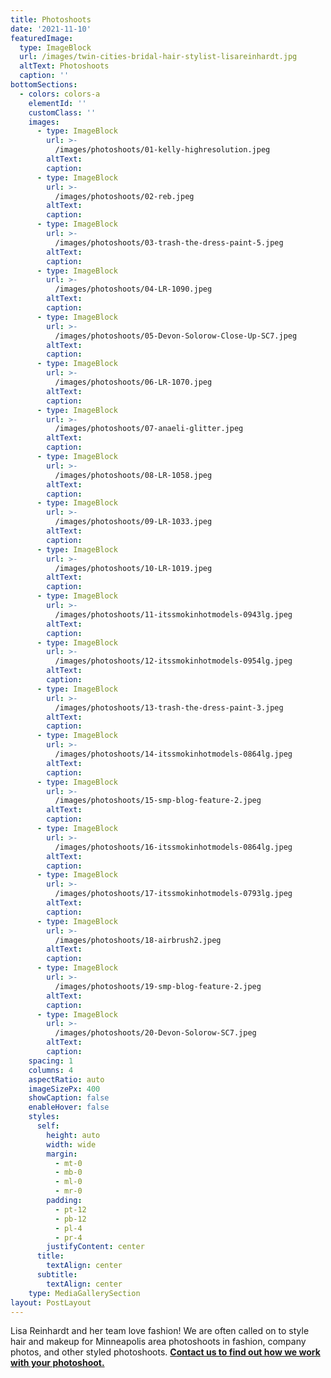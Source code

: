 ```yaml
---
title: Photoshoots
date: '2021-11-10'
featuredImage:
  type: ImageBlock
  url: /images/twin-cities-bridal-hair-stylist-lisareinhardt.jpg
  altText: Photoshoots
  caption: ''
bottomSections: 
  - colors: colors-a
    elementId: ''
    customClass: ''
    images:
      - type: ImageBlock
        url: >-
          /images/photoshoots/01-kelly-highresolution.jpeg
        altText: 
        caption: 
      - type: ImageBlock
        url: >-
          /images/photoshoots/02-reb.jpeg
        altText: 
        caption: 
      - type: ImageBlock
        url: >-
          /images/photoshoots/03-trash-the-dress-paint-5.jpeg
        altText: 
        caption: 
      - type: ImageBlock
        url: >-
          /images/photoshoots/04-LR-1090.jpeg
        altText: 
        caption: 
      - type: ImageBlock
        url: >-
          /images/photoshoots/05-Devon-Solorow-Close-Up-SC7.jpeg
        altText: 
        caption: 
      - type: ImageBlock
        url: >-
          /images/photoshoots/06-LR-1070.jpeg
        altText: 
        caption: 
      - type: ImageBlock
        url: >-
          /images/photoshoots/07-anaeli-glitter.jpeg
        altText: 
        caption: 
      - type: ImageBlock
        url: >-
          /images/photoshoots/08-LR-1058.jpeg
        altText: 
        caption: 
      - type: ImageBlock
        url: >-
          /images/photoshoots/09-LR-1033.jpeg
        altText: 
        caption: 
      - type: ImageBlock
        url: >-
          /images/photoshoots/10-LR-1019.jpeg
        altText: 
        caption: 
      - type: ImageBlock
        url: >-
          /images/photoshoots/11-itssmokinhotmodels-0943lg.jpeg
        altText: 
        caption: 
      - type: ImageBlock
        url: >-
          /images/photoshoots/12-itssmokinhotmodels-0954lg.jpeg
        altText: 
        caption: 
      - type: ImageBlock
        url: >-
          /images/photoshoots/13-trash-the-dress-paint-3.jpeg
        altText: 
        caption: 
      - type: ImageBlock
        url: >-
          /images/photoshoots/14-itssmokinhotmodels-0864lg.jpeg
        altText: 
        caption: 
      - type: ImageBlock
        url: >-
          /images/photoshoots/15-smp-blog-feature-2.jpeg
        altText: 
        caption: 
      - type: ImageBlock
        url: >-
          /images/photoshoots/16-itssmokinhotmodels-0864lg.jpeg
        altText: 
        caption: 
      - type: ImageBlock
        url: >-
          /images/photoshoots/17-itssmokinhotmodels-0793lg.jpeg
        altText: 
        caption: 
      - type: ImageBlock
        url: >-
          /images/photoshoots/18-airbrush2.jpeg
        altText: 
        caption: 
      - type: ImageBlock
        url: >-
          /images/photoshoots/19-smp-blog-feature-2.jpeg
        altText: 
        caption: 
      - type: ImageBlock
        url: >-
          /images/photoshoots/20-Devon-Solorow-SC7.jpeg
        altText: 
        caption: 
    spacing: 1
    columns: 4
    aspectRatio: auto
    imageSizePx: 400
    showCaption: false
    enableHover: false
    styles:
      self:
        height: auto
        width: wide
        margin:
          - mt-0
          - mb-0
          - ml-0
          - mr-0
        padding:
          - pt-12
          - pb-12
          - pl-4
          - pr-4
        justifyContent: center
      title:
        textAlign: center
      subtitle:
        textAlign: center
    type: MediaGallerySection
layout: PostLayout
---
```

Lisa Reinhardt and her team love fashion! We are often called on to style hair and makeup for Minneapolis area photoshoots in fashion, company photos, and other styled photoshoots. [**Contact us to find out how we work with your photoshoot.**](https://www.twincitiesmakeup.com/contact/)
